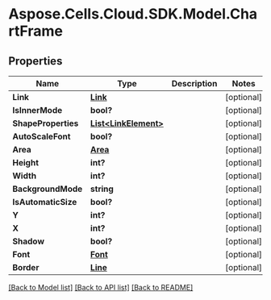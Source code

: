 # Aspose.Cells.Cloud.SDK.Model.ChartFrame
## Properties

Name | Type | Description | Notes
------------ | ------------- | ------------- | -------------
**Link** | [**Link**](Link.md) |  | [optional] 
**IsInnerMode** | **bool?** |  | [optional] 
**ShapeProperties** | [**List&lt;LinkElement&gt;**](LinkElement.md) |  | [optional] 
**AutoScaleFont** | **bool?** |  | [optional] 
**Area** | [**Area**](Area.md) |  | [optional] 
**Height** | **int?** |  | [optional] 
**Width** | **int?** |  | [optional] 
**BackgroundMode** | **string** |  | [optional] 
**IsAutomaticSize** | **bool?** |  | [optional] 
**Y** | **int?** |  | [optional] 
**X** | **int?** |  | [optional] 
**Shadow** | **bool?** |  | [optional] 
**Font** | [**Font**](Font.md) |  | [optional] 
**Border** | [**Line**](Line.md) |  | [optional] 

[[Back to Model list]](../README.md#documentation-for-models) [[Back to API list]](../README.md#documentation-for-api-endpoints) [[Back to README]](../README.md)

